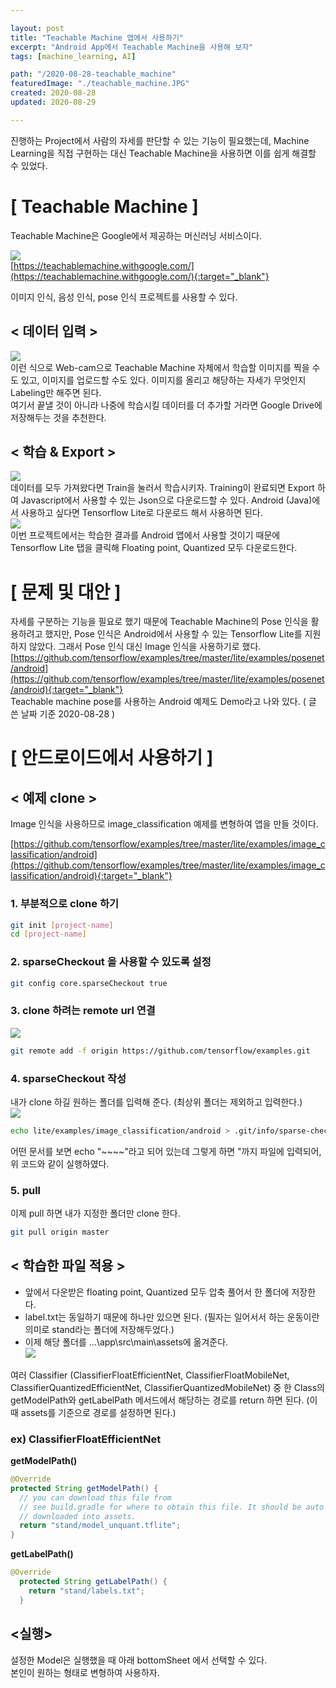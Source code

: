 ```yaml
---

layout: post
title: "Teachable Machine 앱에서 사용하기"
excerpt: "Android App에서 Teachable Machine을 사용해 보자"
tags: [machine_learning, AI]

path: "/2020-08-28-teachable_machine"
featuredImage: "./teachable_machine.JPG"
created: 2020-08-28
updated: 2020-08-29

---
```

진행하는 Project에서 사람의 자세를 판단할 수 있는 기능이 필요했는데, Machine Learning을 직접 구현하는 대신 Teachable Machine을 사용하면 이를 쉽게 해결할 수 있었다. 

# \[ Teachable Machine \]  
Teachable Machine은 Google에서 제공하는 머신러닝 서비스이다.  

![](teachable_machine.JPG)  
[https://teachablemachine.withgoogle.com/](https://teachablemachine.withgoogle.com/){:target="_blank"}

이미지 인식, 음성 인식, pose 인식 프로젝트를 사용할 수 있다.  

## < 데이터 입력 >  
![](upload.JPG)  
이런 식으로 Web-cam으로 Teachable Machine 자체에서 학습할 이미지를 찍을 수도 있고, 이미지를 업로드할 수도 있다.  이미지를 올리고 해당하는 자세가 무엇인지 Labeling만 해주면 된다.  
여기서 끝낼 것이 아니라 나중에 학습시킬 데이터를 더 추가할 거라면 Google Drive에 저장해두는 것을 추천한다.  

## < 학습 & Export >  
![](training.JPG)  
데이터를 모두 가져왔다면 Train을 눌러서 학습시키자. Training이 완료되면 Export 하여 Javascript에서 사용할 수 있는 Json으로 다운로드할 수 있다. Android (Java)에서 사용하고 싶다면 Tensorflow Lite로 다운로드 해서 사용하면 된다.  
![](export.JPG)  
이번 프로젝트에서는 학습한 결과를 Android 앱에서 사용할 것이기 때문에 Tensorflow Lite 탭을 클릭해 Floating point, Quantized 모두 다운로드한다.  

# [ 문제 및 대안 ]
자세를 구분하는 기능을 필요로 했기 때문에 Teachable Machine의 Pose 인식을 활용하려고 했지만, Pose 인식은 Android에서 사용할 수 있는 Tensorflow Lite를 지원하지 않았다. 그래서 Pose 인식 대신 Image 인식을 사용하기로 했다.  
[https://github.com/tensorflow/examples/tree/master/lite/examples/posenet/android](https://github.com/tensorflow/examples/tree/master/lite/examples/posenet/android){:target="_blank"}  
Teachable machine pose를 사용하는 Android 예제도 Demo라고 나와 있다. ( 글 쓴 날짜 기준 2020-08-28 )  

# [ 안드로이드에서 사용하기 ]  
## < 예제 clone >  
Image 인식을 사용하므로 image_classification 예제를 변형하여 앱을 만들 것이다.  

[https://github.com/tensorflow/examples/tree/master/lite/examples/image_classification/android](https://github.com/tensorflow/examples/tree/master/lite/examples/image_classification/android){:target="_blank"}  

### 1. 부분적으로 clone 하기  

```bash
git init [project-name]
cd [project-name]
```

### 2. sparseCheckout 을 사용할 수 있도록 설정  

```bash
git config core.sparseCheckout true
```

### 3. clone 하려는 remote url 연결  
![](remote.JPG)  

```bash
git remote add -f origin https://github.com/tensorflow/examples.git
```

### 4. sparseCheckout 작성  

내가 clone 하길 원하는 폴더를 입력해 준다. (최상위 폴더는 제외하고 입력한다.)  
![](sparse_checkout.JPG)  
  
```bash
echo lite/examples/image_classification/android > .git/info/sparse-checkout
```

어떤 문서를 보면 echo "~~~~"라고 되어 있는데 그렇게 하면 "까지 파일에 입력되어, 위 코드와 같이 실행하였다.  

### 5. pull  

이제 pull 하면 내가 지정한 폴더만 clone 한다.  

```bash
git pull origin master
```

## < 학습한 파일 적용 >  

* 앞에서 다운받은 floating point, Quantized 모두 압축 풀어서 한 폴더에 저장한다.  
* label.txt는 동일하기 때문에 하나만 있으면 된다. (필자는 일어서서 하는 운동이란 의미로 stand라는 폴더에 저장해두었다.)  
* 이제 해당 폴더를 ...\app\src\main\assets에 옮겨준다.  
![](exported_data.JPG)  

여러 Classifier (ClassifierFloatEfficientNet, ClassifierFloatMobileNet, ClassifierQuantizedEfficientNet, ClassifierQuantizedMobileNet) 중 한 Class의 getModelPath와 getLabelPath 메서드에서 해당하는 경로를 return 하면 된다. (이때 assets를 기준으로 경로를 설정하면 된다.)  

### ex) ClassifierFloatEfficientNet  

**getModelPath()**  

```java
@Override
protected String getModelPath() {
  // you can download this file from
  // see build.gradle for where to obtain this file. It should be auto
  // downloaded into assets.
  return "stand/model_unquant.tflite";
}
```

**getLabelPath()**  

```java
@Override
  protected String getLabelPath() {
    return "stand/labels.txt";
  }
```

## <실행>  
설정한 Model은 실행했을 때 아래 bottomSheet 에서 선택할 수 있다.  
본인이 원하는 형태로 변형하여 사용하자.  